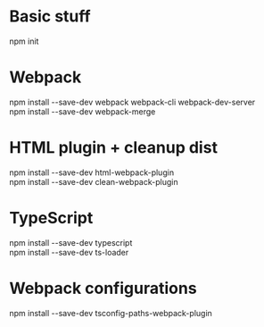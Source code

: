# Basic stuff
npm init<br/>

# Webpack
npm install --save-dev webpack webpack-cli webpack-dev-server<br/>
npm install --save-dev webpack-merge<br/>

# HTML plugin + cleanup dist
npm install --save-dev html-webpack-plugin<br/>
npm install --save-dev clean-webpack-plugin<br/>

# TypeScript
npm install --save-dev typescript<br/>
npm install --save-dev ts-loader<br/>

# Webpack configurations
npm install --save-dev tsconfig-paths-webpack-plugin<br/>